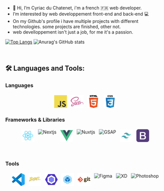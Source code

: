 - 👋 Hi, I’m Cyriac du Chatenet, i'm a french 🇫🇷 web developer. 
-  I’m interested by web developpement front-end and back-end 💻
- On my Github's profile i have multiple projects with different technologies. some projects are finished, other not. 
- web develloppement isn't just a job, for me it's a passion. 

[![Top Langs](https://github-readme-stats.vercel.app/api/top-langs/?username=CyriacduChatenet&layout=compact&theme=tokyonight)](https://github.com/anuraghazra/github-readme-stats)
![Anurag's GitHub stats](https://github-readme-stats.vercel.app/api?username=CyriacduChatenet&show_icons=true&theme=tokyonight)


<br>

## 🛠 Languages and Tools:
<h3>Languages</h3>
<p align="center">
<img src="https://raw.githubusercontent.com/github/explore/80688e429a7d4ef2fca1e82350fe8e3517d3494d/topics/javascript/javascript.png" alt="Javascript" height="40" style="vertical-align:top; margin:4px">
<img src="https://raw.githubusercontent.com/github/explore/80688e429a7d4ef2fca1e82350fe8e3517d3494d/topics/sass/sass.png" alt="Sass" height="40" style="vertical-align:top; margin:4px">
<img src="https://raw.githubusercontent.com/github/explore/80688e429a7d4ef2fca1e82350fe8e3517d3494d/topics/html/html.png" alt="HTML" height="40" style="vertical-align:top; margin:4px">
<img src="https://raw.githubusercontent.com/github/explore/80688e429a7d4ef2fca1e82350fe8e3517d3494d/topics/css/css.png" alt="CSS" height="40" style="vertical-align:top; margin:4px">
<br>
<h3>Frameworks & Libraries</h3>
<p align="center">
<img src="https://raw.githubusercontent.com/github/explore/80688e429a7d4ef2fca1e82350fe8e3517d3494d/topics/react/react.png" alt="React" height="40" style="vertical-align:top; margin:4px">
<img src="https://decodenatura.com/static/fb8aa1bb70c9925ce1ae22dc2711b343/nextjs-logo.png" alt="Nextjs" height="40" style="vertical-align:top; margin:4px">
<img src="https://raw.githubusercontent.com/github/explore/80688e429a7d4ef2fca1e82350fe8e3517d3494d/topics/vue/vue.png" alt="Vue" height="40" style="vertical-align:top; margin:4px">
<img src="https://www.nuxtjs.cn/NUXTJS-logo-800.png" alt="Nuxtjs" height="40" style="vertical-align:top; margin:4px">
<img src="https://www.pngkit.com/png/full/353-3530143_greensock-gsap-html-5-banner-ads-greensock-logo.png" alt="GSAP" height="40" style="vertical-align:top; margin:4px">
<img src="https://raw.githubusercontent.com/github/explore/80688e429a7d4ef2fca1e82350fe8e3517d3494d/topics/tailwind/tailwind.png" alt="Tailwind" height="40" style="vertical-align:top; margin:4px">
<img src="https://raw.githubusercontent.com/github/explore/80688e429a7d4ef2fca1e82350fe8e3517d3494d/topics/bootstrap/bootstrap.png" alt="Bootstrap" height="40" style="vertical-align:top; margin:4px">
</p>
<br>
<h3>Tools</h3>
<p align="center">
<img src="https://raw.githubusercontent.com/github/explore/80688e429a7d4ef2fca1e82350fe8e3517d3494d/topics/visual-studio-code/visual-studio-code.png" alt="VS Code" height="40" style="vertical-align:top; margin:4px">
<img src="https://raw.githubusercontent.com/github/explore/80688e429a7d4ef2fca1e82350fe8e3517d3494d/topics/babel/babel.png" alt="Babel" height="40" style="vertical-align:top; margin:4px">
<img src="https://raw.githubusercontent.com/github/explore/80688e429a7d4ef2fca1e82350fe8e3517d3494d/topics/eslint/eslint.png" alt="Eslint" height="40" style="vertical-align:top; margin:4px">
<img src="https://raw.githubusercontent.com/github/explore/80688e429a7d4ef2fca1e82350fe8e3517d3494d/topics/webpack/webpack.png" alt="Webpack" height="40" style="vertical-align:top; margin:4px">
<img src="https://raw.githubusercontent.com/github/explore/80688e429a7d4ef2fca1e82350fe8e3517d3494d/topics/git/git.png" alt="Git" height="40" style="vertical-align:top; margin:4px">
<img src="https://i.pinimg.com/originals/18/f1/72/18f1727873924ba58fde1f739d11b77b.png" alt="Figma" height="40" style="vertical-align:top; margin:4px">
<img src="https://download.logo.wine/logo/Adobe_XD/Adobe_XD-Logo.wine.png" alt="XD" height="40" style="vertical-align:top; margin:4px">
<img src="https://logosmarcas.net/wp-content/uploads/2020/11/Adobe-Photoshop-Logo.png" alt="Photoshop" height="40" style="vertical-align:top; margin:4px">
</p>







<!---
CyriacduChatenet/CyriacduChatenet is a ✨ special ✨ repository because its `README.md` (this file) appears on your GitHub profile.
You can click the Preview link to take a look at your changes.
--->
